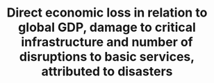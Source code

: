 ﻿---
title: >-
  Direct  economic  loss  in  relation  to  global  GDP,  damage  to  critical  infrastructure  and  number  of  disruptions  to  basic  services,  attributed  to  disasters
permalink: /11-5-2/
sdg_goal: 11
layout: indicator
indicator: 11.5.2
indicator_variable: dsast_loss_pct_global_gdp
graph: longitudinal
graph_type_description: Line  graph
graph_status_notes: Graphed
variable_description: null
variable_notes: null
un_designated_tier: '2'
un_custodial_agency: 'UNISDR  (Partnering  Agencies:  UNEP)'
target_id: '11.5'
has_metadata: true
rationale_interpretation: >-
  Cities  around  the  world,  as  well  as  rural  populations,  witness  growing  disaster  risks.  Impacts  of  climate  change  on  sustainable  development  are  observed  through  both  slow-onset  events  (e.g.  sea  level  rise,  increasing  temperatures,  ocean  acidification,  glacial  retreat  and  related  impacts,  salinization,  land  and  forest  degradation,  loss  of  biodiversity  and  desertification)  and  extreme  weather  events.  The  economic  loss  indicator  would  track  loss  to  agricultural,  industrial  and  commercial  sectors  and  damage  to  housing  and  critical  infrastructure.    Cities  are  some  of  the  most  vulnerable  areas  to  natural  disasters.  Unplanned  urban  development  (e.g.  informal  settlements,  overcrowding,  inadequate  infrastructures)  exacerbates  urban  vulnerability  to  climate  change  impacts  and  hydro-meteorological  and  geological  hazards.  Over  half  of  all  coastal  areas  are  urbanized  and  21  of  the  worlds  33  mega  cities  lie  in  coastal  flood  zones.  SIDS  and  coastal  regions  are  particularly  affected  by  sea  level  rise,  coastal  flooding  and  erosion,  and  extreme  events  (e.g.  tsunamis  and  storm  surges)  due  to  undermining  natural  protective  barriers,  low  levels  of  development  combined  with  rapid  population  growth  in  low  lying  coastal  areas  and  inadequate  capacity  to  adapt.  Poor  urban  populations  must  often  resort  to  unsustainable  coping  strategies  and  mechanisms.    Large  numbers  of  people  remain  perilously  close  to  falling  into  poverty,  experiencing  shocks  that  they  are  unable  to  cope  with.  For  the  poor,  a  shock  of  even  a  relatively  short  duration  can  have  long  term  consequences.  Several  dimensions  of  poverty  are  closely  related  to  environment,  which  is  often  affected  by  natural  disasters.  The  poverty  reduction  agenda  could  include  well-designed  social  protection  scheme  to  help  protecting  the  poor  against  sudden  shocks  and  the  development  of  capacities  to  better  predict  and  prepare  for  such  shocks.  Better  management  of  natural  resources  can  themselves  strengthen  the  resilience  of  the  poor,  by  both  reducing  the  likelihood  of  natural  hazardous  events  and  offering  resources  to  help  cope  with  them.    The  environment  for  food  production  is  increasingly  challenging,  particularly  for  smallholders,  due  to  environmental  and  climate-related  factors.  Similar  to  extreme  income  poverty,  food  insecurity  continues  to  be  predominantly  concentrated  in  rural  areas  of  developing  countries,  and  disproportionately  affects  poor  farmers,  agricultural  workers,  pastoralists  and  rural  communities.  Common  conditions  for  protracted  crisis  situations  include  frequent  or  continued  exposure  to  shocks  that  undermine  livelihoods,  food  and  market  systems.  Special  consideration  needs  to  be  given  to  population  living  in  areas  prone  to  environmental  and  natural  disaster  shocks.    Biodiversity  provides  ecosystem  resilience  and  contributes  to  the  ability  to  respond  to  unpredictable  global  changes  and  natural  disasters.  Healthy  ecosystems  act  as  buffers  against  natural  hazards,  providing  valuable  yet  underutilized  approaches  for  climate  change  adaptation,  enhancing  natural  resilience  and  reducing  the  vulnerability  of  people,  for  example  to  floods  and  the  effects  of  land  degradation.  These  ecosystem  services  improve  the  sustainability  and  economic  efficiency  of  built  infrastructure,  and  are  critical  for  sustainable  and  resilient  urban  areas.    This  indicator  will  track  direct  physical  loss  expressed  in  economic  term.  The  disaster  loss  data  (particularly  mortality)  are  significantly  influenced  by  large-scale  catastrophic  event,  which  represent  important  outliers.  UNISDR  recommends  countries  to  report  the  data  by  event,  so  complementary  analysis  can  be  done  by  both  including  and  excluding  such  catastrophic  events.    The  indicator  will  build  bridge  between  SDGs  and  the  Sendai  Framework  for  Disaster  Risk  Reduction  because  the  reduction  of  direct  economic  loss  is  included  in  the  Sendai  Framework  global  targets  and  will  also  be  monitored  under  the  Sendai  Framework  Monitoring  Mechanism.    (mainly  based  on  TST  Issue  Brief  2,  3,  5,  20  and  23-26)
goal_meta_link: 'http://unstats.un.org/sdgs/files/metadata-compilation/Metadata-Goal-11.pdf'
goal_meta_link_page: 10
indicator_name: >-
  Direct  economic  loss  in  relation  to  global  GDP,  damage  to  critical  infrastructure  and  number  of  disruptions  to  basic  services,  attributed  to  disasters
target: >-
  By  2030,  significantly  reduce  the  number  of  deaths  and  the  number  of  people  affected  and  substantially  decrease  the  direct  economic  losses  relative  to  global  gross  domestic  product  caused  by  disasters,  including  water-relate
method_of_computation: >-
  The  original  national  disaster  loss  databases  usually  register  physical  damage  value  (housing  unit  loss,  infrastructure  loss  etc.).  Need  conversion  from  physical  value  to  monetary  value  according  to  the  UNISDR  methodology.  After  converted,  divide  global  direct  economic  loss  by  global  GDP  (inflation  adjusted,  constant  USD)  calculated  from  World  Bank  Development  Indicators.
source_title: null
source_notes: null
published: true
actual_indicator_available: Disaster  losses  as  a  percentage  of  GDP
actual_indicator_available_description: Disaster  losses  consists  of  damage  to  fixed.
us_method_of_computation: Disaster  losses  divided  by  World/US  GDP  expressed  as  a  percentage
comments_and_limitations: >-
  The  threshold  for  determining  whether  any  single  event  is  treated  as  a  disaster  is  if  either  the  associated  property  losses  or  the  insurance  payouts  exceed  0.1  percent  of  U.S.  GDP.
periodicity: Annual
time_period: 2000-2016
unit_of_measure: 'Disaster  losses:  billions  of  US  dollars'
date_of_national_source_publication: 8/2017
date_metadata_updated: 10/2017
scheduled_update_by_national_source: 10/2017
source_agency_staff_name: Andrew  Craig
source_agency_staff_email: Andrew.Craig@bea.gov
source_agency_survey_dataset: Saving  and  Investment  by  Sector
source_url: 'http://www.bea.gov/iTable/iTableHtml.cfm?reqid=9&step=3&isuri=1&903=137'  
indicator_definition: "Direct  economic  loss:  Direct  loss  is  nearly  equivalent  to  physical  damage.  The  monetary  value  of  total  or  partial  destruction  of  physical  assets  existing  in  the  affected  area.  Examples  include  loss  to  physical  assets  such "
---